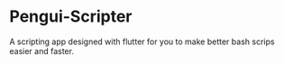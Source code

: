 # Pengui-Scripter
A scripting app designed with flutter for you to make better bash scrips easier and faster. 
